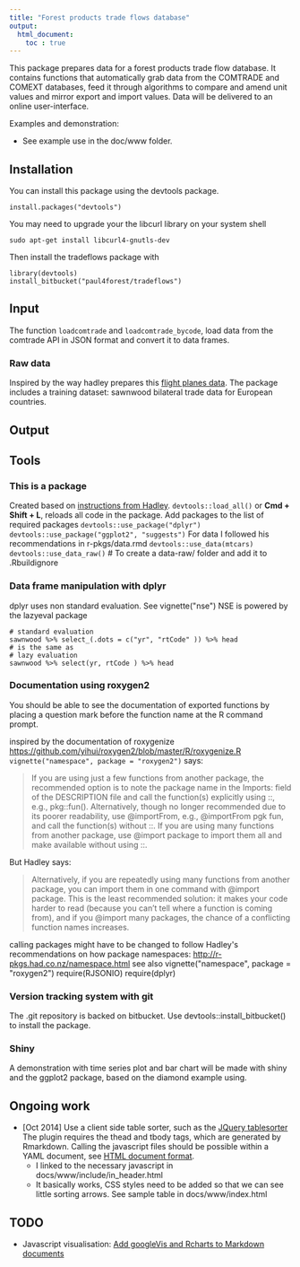 ```yaml
---
title: "Forest products trade flows database"
output:
  html_document:
    toc : true
---
```

This package prepares data for a forest products trade flow database.
It contains functions that automatically grab data from the 
COMTRADE and COMEXT databases, feed it through algorithms to compare 
and amend unit values and mirror export and import values.
Data will be delivered to an online user-interface.

Examples and demonstration:
* See example use in the doc/www folder.

## Installation
You can install this package using the devtools package.
```
install.packages("devtools")
```
You may need to upgrade your the libcurl library on your system shell
```
sudo apt-get install libcurl4-gnutls-dev 
```
Then install the tradeflows package with 
```
library(devtools)
install_bitbucket("paul4forest/tradeflows")
```

## Input
The function `loadcomtrade` and `loadcomtrade_bycode`, 
load data from the comtrade API in JSON format 
and convert it to data frames.

### Raw data
Inspired by the way hadley prepares this [flight planes data](https://github.com/hadley/nycflights13/tree/master/data-raw).
The package includes a training dataset:
sawnwood bilateral trade data for European countries.

## Output



## Tools
### This is a package
Created based on [instructions from Hadley](http://r-pkgs.had.co.nz/).
`devtools::load_all()` or __Cmd + Shift + L__, reloads all code in the package.
Add packages to the list of required packages
`devtools::use_package("dplyr")`
`devtools::use_package("ggplot2", "suggests")`
For data I followed his recommendations in r-pkgs/data.rmd
`devtools::use_data(mtcars)`
`devtools::use_data_raw()` # To create a data-raw/ folder and add it to .Rbuildignore

### Data frame manipulation with dplyr
dplyr uses non standard evaluation. See vignette("nse") 
NSE is powered by the lazyeval package
```
# standard evaluation
sawnwood %>% select_(.dots = c("yr", "rtCode" )) %>% head
# is the same as
# lazy evaluation
sawnwood %>% select(yr, rtCode ) %>% head
```
### Documentation using roxygen2
You should be able to see the documentation of exported functions by placing a 
question mark before the function name at the R command prompt.

inspired by the documentation of roxygenize
https://github.com/yihui/roxygen2/blob/master/R/roxygenize.R
`vignette("namespace", package = "roxygen2")` says:

> If you are using just a few functions from another package, the recommended option is to note the package name in the Imports: field of the DESCRIPTION file and call the function(s) explicitly using ::, e.g., pkg::fun(). Alternatively, though no longer recommended due to its poorer readability, use @importFrom, e.g., @importFrom pgk fun, and call the function(s) without ::.
> If you are using many functions from another package, use @import package to import them all and make available without using ::.

But Hadley says:

> Alternatively, if you are repeatedly using many functions from another package, you can import them in one command with @import package. This is the least recommended solution: it makes your code harder to read (because you can’t tell where a function is coming from), and if you @import many packages, the chance of a conflicting function names increases.

calling packages might have to be changed to follow Hadley's recommendations
on how package namespaces: http://r-pkgs.had.co.nz/namespace.html
see also vignette("namespace", package = "roxygen2")
require(RJSONIO)
require(dplyr)


### Version tracking system with git
The .git repository is backed on bitbucket.
Use devtools::install_bitbucket() to install the package.


### Shiny
A demonstration with time series plot and bar chart will be made
with shiny and the ggplot2 package, based on the diamond example using.


## Ongoing work
* [Oct 2014] Use a client side table sorter, 
such as the [JQuery tablesorter](http://tablesorter.com/docs/)
The plugin requires the thead and tbody tags, which are generated by Rmarkdown. 
Calling the javascript files should be possible within a YAML document, see 
[HTML document format](http://rmarkdown.rstudio.com/html_document_format.html).
    + I linked to the necessary javascript in docs/www/include/in_header.html
    + It basically works, CSS styles need to be added so that we can see little sorting arrows. See sample table in docs/www/index.html
    
## TODO
* Javascript visualisation: [Add googleVis and Rcharts to Markdown documents](http://al2na.github.io/Rmarkdown_JSviz/)

